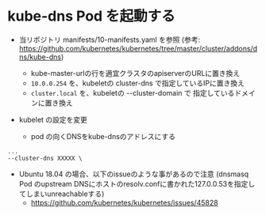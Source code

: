 # kube-dns Pod を起動する

* 当リポジトリ manifests/10-manifests.yaml を参照 (参考: https://github.com/kubernetes/kubernetes/tree/master/cluster/addons/dns/kube-dns)
    * kube-master-urlの行を適宜クラスタのapiserverのURLに置き換え
    * `10.0.0.254` を、kubeletの cluster-dns で指定しているIPに置き換え
    * `cluster.local` を、kubeletの --cluster-domain で 指定しているドメインに置き換え

* kubelet の設定を変更
    * pod の向くDNSをkube-dnsのアドレスにする
```
...
--cluster-dns XXXXX \
```

* Ubuntu 18.04 の場合、以下のissueのような事があるので注意 (dnsmasq Pod のupstream DNSにホストのresolv.confに書かれた127.0.0.53を指定してしまいunreachableする)
    * https://github.com/kubernetes/kubernetes/issues/45828

